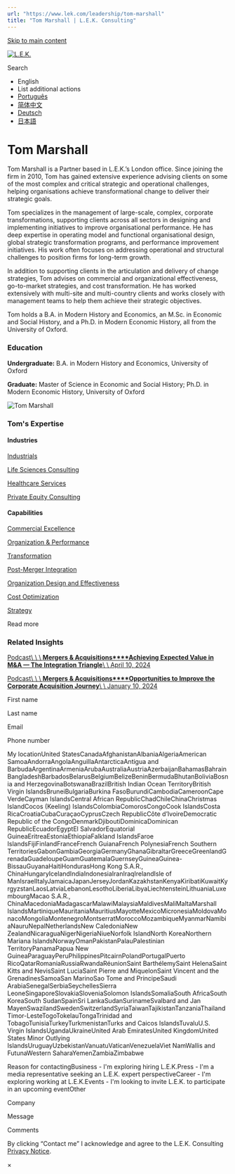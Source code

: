 ```yaml
---
url: "https://www.lek.com/leadership/tom-marshall"
title: "Tom Marshall | L.E.K. Consulting"
---
```


[Skip to main content](https://www.lek.com/leadership/tom-marshall#main-content)

[![L.E.K.](https://www.lek.com/themes/lek/images/new-logo.svg)](https://www.lek.com/ "L.E.K.")

Search

- English
- List additional actions
- [Português](https://www.lek.com/pt-br/lek-brazil)
- [简体中文](https://www.lek.com/zh-hant/lek-china)
- [Deutsch](https://www.lek.com/de/lek-germany)
- [日本語](https://www.lek.com/ja/lek-japan)

# Tom Marshall

Tom Marshall is a Partner based in L.E.K.’s London office. Since joining the firm in 2010, Tom has gained extensive experience advising clients on some of the most complex and critical strategic and operational challenges, helping organisations achieve transformational change to deliver their strategic goals.

Tom specializes in the management of large-scale, complex, corporate transformations, supporting clients across all sectors in designing and implementing initiatives to improve organisational performance. He has deep expertise in operating model and functional organisational design, global strategic transformation programs, and performance improvement initiatives. His work often focuses on addressing operational and structural challenges to position firms for long-term growth.

In addition to supporting clients in the articulation and delivery of change strategies, Tom advises on commercial and organizational effectiveness, go-to-market strategies, and cost transformation. He has worked extensively with multi-site and multi-country clients and works closely with management teams to help them achieve their strategic objectives.

Tom holds a B.A. in Modern History and Economics, an M.Sc. in Economic and Social History, and a Ph.D. in Modern Economic History, all from the University of Oxford.

### Education

**Undergraduate:** B.A. in Modern History and Economics, University of Oxford

**Graduate:** Master of Science in Economic and Social History; Ph.D. in Modern Economic History, University of Oxford

![Tom Marshall](https://www.lek.com/sites/default/files/profile-images/tom-marshall-web.jpg)

### Tom's Expertise

#### Industries

[Industrials](https://www.lek.com/industries/industrials)

[Life Sciences Consulting](https://www.lek.com/industries/life-sciences-pharma)

[Healthcare Services](https://www.lek.com/industries/healthcare-services)

[Private Equity Consulting](https://www.lek.com/industries/private-equity-pe)

#### Capabilities

[Commercial Excellence](https://www.lek.com/capabilities/organizational-strategy/commercial-excellence)

[Organization & Performance](https://www.lek.com/capabilities/organization-performance)

[Transformation](https://www.lek.com/capabilities/organizational-strategy/transformation)

[Post-Merger Integration](https://www.lek.com/capabilities/organizational-strategy/post-merger-integration-pmi)

[Organization Design and Effectiveness](https://www.lek.com/capabilities/organizational-strategy)

[Cost Optimization](https://www.lek.com/capabilities/performance-improvement/cost-optimization)

[Strategy](https://www.lek.com/capabilities/strategy)

Read more

### Related Insights

[Podcast\\
\\
\\
**Mergers & Acquisitions****Achieving Expected Value in M&A — The Integration Triangle**\\
\\
April 10, 2024](https://www.lek.com/insights/op/eu/po/achieving-expected-value-ma-integration-triangle)

[Podcast\\
\\
\\
**Mergers & Acquisitions****Opportunities to Improve the Corporate Acquisition Journey**\\
\\
January 10, 2024](https://www.lek.com/insights/ma/global/po/opportunities-improve-corporate-acquisition-journey)

First name

Last name

Email

Phone number

My locationUnited StatesCanadaAfghanistanAlbaniaAlgeriaAmerican SamoaAndorraAngolaAnguillaAntarcticaAntigua and BarbudaArgentinaArmeniaArubaAustraliaAustriaAzerbaijanBahamasBahrainBangladeshBarbadosBelarusBelgiumBelizeBeninBermudaBhutanBoliviaBosnia and HerzegovinaBotswanaBrazilBritish Indian Ocean TerritoryBritish Virgin IslandsBruneiBulgariaBurkina FasoBurundiCambodiaCameroonCape VerdeCayman IslandsCentral African RepublicChadChileChinaChristmas IslandCocos (Keeling) IslandsColombiaComorosCongoCook IslandsCosta RicaCroatiaCubaCuraçaoCyprusCzech RepublicCôte d’IvoireDemocratic Republic of the CongoDenmarkDjiboutiDominicaDominican RepublicEcuadorEgyptEl SalvadorEquatorial GuineaEritreaEstoniaEthiopiaFalkland IslandsFaroe IslandsFijiFinlandFranceFrench GuianaFrench PolynesiaFrench Southern TerritoriesGabonGambiaGeorgiaGermanyGhanaGibraltarGreeceGreenlandGrenadaGuadeloupeGuamGuatemalaGuernseyGuineaGuinea-BissauGuyanaHaitiHondurasHong Kong S.A.R., ChinaHungaryIcelandIndiaIndonesiaIranIraqIrelandIsle of ManIsraelItalyJamaicaJapanJerseyJordanKazakhstanKenyaKiribatiKuwaitKyrgyzstanLaosLatviaLebanonLesothoLiberiaLibyaLiechtensteinLithuaniaLuxembourgMacao S.A.R., ChinaMacedoniaMadagascarMalawiMalaysiaMaldivesMaliMaltaMarshall IslandsMartiniqueMauritaniaMauritiusMayotteMexicoMicronesiaMoldovaMonacoMongoliaMontenegroMontserratMoroccoMozambiqueMyanmarNamibiaNauruNepalNetherlandsNew CaledoniaNew ZealandNicaraguaNigerNigeriaNiueNorfolk IslandNorth KoreaNorthern Mariana IslandsNorwayOmanPakistanPalauPalestinian TerritoryPanamaPapua New GuineaParaguayPeruPhilippinesPitcairnPolandPortugalPuerto RicoQatarRomaniaRussiaRwandaRéunionSaint BarthélemySaint HelenaSaint Kitts and NevisSaint LuciaSaint Pierre and MiquelonSaint Vincent and the GrenadinesSamoaSan MarinoSao Tome and PrincipeSaudi ArabiaSenegalSerbiaSeychellesSierra LeoneSingaporeSlovakiaSloveniaSolomon IslandsSomaliaSouth AfricaSouth KoreaSouth SudanSpainSri LankaSudanSurinameSvalbard and Jan MayenSwazilandSwedenSwitzerlandSyriaTaiwanTajikistanTanzaniaThailandTimor-LesteTogoTokelauTongaTrinidad and TobagoTunisiaTurkeyTurkmenistanTurks and Caicos IslandsTuvaluU.S. Virgin IslandsUgandaUkraineUnited Arab EmiratesUnited KingdomUnited States Minor Outlying IslandsUruguayUzbekistanVanuatuVaticanVenezuelaViet NamWallis and FutunaWestern SaharaYemenZambiaZimbabwe

Reason for contactingBusiness - I'm exploring hiring L.E.K.Press - I'm a media representative seeking an L.E.K. expert perspectiveCareer - I'm exploring working at L.E.K.Events - I'm looking to invite L.E.K. to participate in an upcoming eventOther

Company

Message

Comments

By clicking “Contact me” I acknowledge and agree to the L.E.K. Consulting [Privacy Notice](https://www.lek.com/lek-consulting-privacy-policy).

×